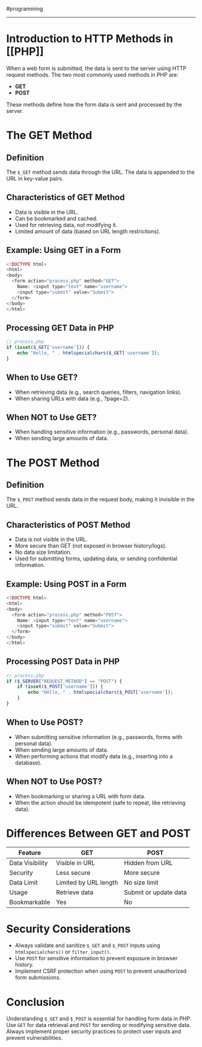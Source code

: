 #programming 

---
# Introduction to HTTP Methods in [[PHP]]

When a web form is submitted, the data is sent to the server using HTTP request methods. The two most commonly used methods in PHP are:

- **GET**
- **POST**

These methods define how the form data is sent and processed by the server.

# The GET Method

## **Definition**

The `$_GET` method sends data through the URL. The data is appended to the URL in key-value pairs.

## **Characteristics of GET Method**

- Data is visible in the URL.
- Can be bookmarked and cached.
- Used for retrieving data, not modifying it.
- Limited amount of data (based on URL length restrictions).

## **Example: Using GET in a Form**

```php
<!DOCTYPE html>
<html>
<body>
  <form action="process.php" method="GET">
    Name: <input type="text" name="username">
    <input type="submit" value="Submit">
  </form>
</body>
</html>
```

## **Processing GET Data in PHP**

```php
// process.php
if (isset($_GET['username'])) {
    echo "Hello, " . htmlspecialchars($_GET['username']);
}
```

## **When to Use GET?**

- When retrieving data (e.g., search queries, filters, navigation links).
- When sharing URLs with data (e.g., ?page=2).

## **When NOT to Use GET?**

- When handling sensitive information (e.g., passwords, personal data).
- When sending large amounts of data.

# The POST Method

## **Definition**

The `$_POST` method sends data in the request body, making it invisible in the URL.

## **Characteristics of POST Method**

- Data is not visible in the URL.
- More secure than GET (not exposed in browser history/logs).
- No data size limitation.
- Used for submitting forms, updating data, or sending confidential information.

## **Example: Using POST in a Form**

```php
<!DOCTYPE html>
<html>
<body>
  <form action="process.php" method="POST">
    Name: <input type="text" name="username">
    <input type="submit" value="Submit">
  </form>
</body>
</html>
```

## **Processing POST Data in PHP**

```php
// process.php
if ($_SERVER["REQUEST_METHOD"] == "POST") {
    if (isset($_POST['username'])) {
        echo "Hello, " . htmlspecialchars($_POST['username']);
    }
}
```

## **When to Use POST?**

- When submitting sensitive information (e.g., passwords, forms with personal data).
- When sending large amounts of data.
- When performing actions that modify data (e.g., inserting into a database).

## **When NOT to Use POST?**

- When bookmarking or sharing a URL with form data.
- When the action should be idempotent (safe to repeat, like retrieving data).

# Differences Between GET and POST

|Feature|GET|POST|
|---|---|---|
|Data Visibility|Visible in URL|Hidden from URL|
|Security|Less secure|More secure|
|Data Limit|Limited by URL length|No size limit|
|Usage|Retrieve data|Submit or update data|
|Bookmarkable|Yes|No|

# Security Considerations

- Always validate and sanitize `$_GET` and `$_POST` inputs using `htmlspecialchars()` or `filter_input()`.
- Use `POST` for sensitive information to prevent exposure in browser history.
- Implement CSRF protection when using `POST` to prevent unauthorized form submissions.

# Conclusion

Understanding `$_GET` and `$_POST` is essential for handling form data in PHP. Use `GET` for data retrieval and `POST` for sending or modifying sensitive data. Always implement proper security practices to protect user inputs and prevent vulnerabilities.